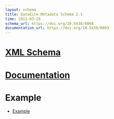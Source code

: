 ```yaml
---
layout: schema
title: DataCite Metadata Schema 2.1
time: 2011-03-28
schema_url: https://doi.org/10.5438/0004
documentation_url: https://doi.org/10.5438/0003
---
```


# [XML Schema](metadata.xsd)

# [Documentation](doc/DataCite-MetadataKernel_v2.1.pdf)

# Example

* [Example](example/datacite-metadata-sample-v2.1.xml)
